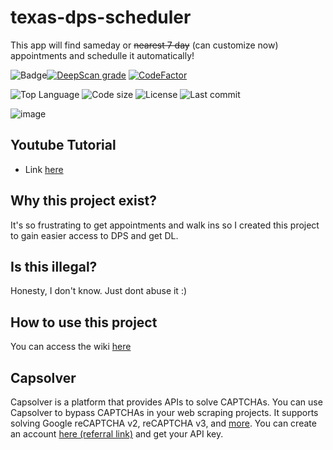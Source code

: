 # texas-dps-scheduler

This app will find sameday or ~~nearest 7 day~~ (can customize now) appointments and schedulle it automatically!

![Badge](https://hitscounter.dev/api/hit?url=https%3A%2F%2Fgithub.com%2Fphamleduy04%2Ftexas-dps-scheduler%2F&label=Visits&icon=github&color=%23198754&message=&style=flat&tz=UTC)[![DeepScan grade](https://deepscan.io/api/teams/25628/projects/28491/branches/919222/badge/grade.svg)](https://deepscan.io/dashboard#view=project&tid=25628&pid=28491&bid=919222)
[![CodeFactor](https://www.codefactor.io/repository/github/phamleduy04/texas-dps-scheduler/badge)](https://www.codefactor.io/repository/github/phamleduy04/texas-dps-scheduler)

![Top Language](https://img.shields.io/github/languages/top/phamleduy04/texas-dps-scheduler?style=for-the-badge)
![Code size](https://img.shields.io/github/languages/code-size/phamleduy04/texas-dps-scheduler?style=for-the-badge)
![License](https://img.shields.io/github/license/phamleduy04/texas-dps-scheduler?style=for-the-badge)
![Last commit](https://img.shields.io/github/last-commit/phamleduy04/texas-dps-scheduler?style=for-the-badge)

![image](https://github.com/user-attachments/assets/9dfd420d-c61f-48bc-ba86-c50e0e5ec6e6)


## Youtube Tutorial
- Link [here](https://youtu.be/YdxDm3GPcWQ)

## Why this project exist?
It's so frustrating to get appointments and walk ins so I created this project to gain easier access to DPS and get DL.

## Is this illegal?
Honesty, I don't know. Just dont abuse it :)

## How to use this project
You can access the wiki [here](https://github.com/phamleduy04/texas-dps-scheduler/wiki/Installation)

## Capsolver
Capsolver is a platform that provides APIs to solve CAPTCHAs. You can use Capsolver to bypass CAPTCHAs in your web scraping projects. It supports solving Google reCAPTCHA v2, reCAPTCHA v3, and [more](https://docs.capsolver.com/en/guide/getting-started/). You can create an account [here (referral link)](https://dashboard.capsolver.com/passport/register?inviteCode=EH-lHbISDqj5) and get your API key.
